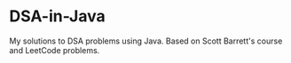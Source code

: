 # DSA-in-Java
My solutions to DSA problems using Java. Based on Scott Barrett's course and LeetCode problems.
